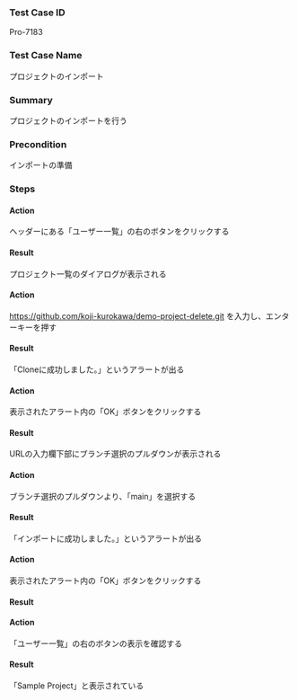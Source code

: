### Test Case ID
Pro-7183

### Test Case Name
プロジェクトのインポート

### Summary
プロジェクトのインポートを行う

### Precondition
インポートの準備

### Steps

#### Action
ヘッダーにある「ユーザー一覧」の右のボタンをクリックする
#### Result
プロジェクト一覧のダイアログが表示される

#### Action
https://github.com/koji-kurokawa/demo-project-delete.git を入力し、エンターキーを押す
#### Result
「Cloneに成功しました。」というアラートが出る

#### Action
表示されたアラート内の「OK」ボタンをクリックする
#### Result
URLの入力欄下部にブランチ選択のプルダウンが表示される

#### Action
ブランチ選択のプルダウンより、「main」を選択する
#### Result
「インポートに成功しました。」というアラートが出る

#### Action
表示されたアラート内の「OK」ボタンをクリックする
#### Result


#### Action
「ユーザー一覧」の右のボタンの表示を確認する
#### Result
「Sample Project」と表示されている
